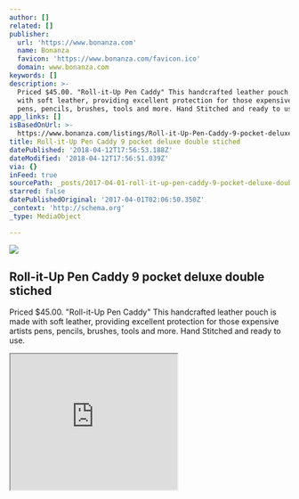 ```yaml
---
author: []
related: []
publisher:
  url: 'https://www.bonanza.com'
  name: Bonanza
  favicon: 'https://www.bonanza.com/favicon.ico'
  domain: www.bonanza.com
keywords: []
description: >-
  Priced $45.00. "Roll-it-Up Pen Caddy" This handcrafted leather pouch is made
  with soft leather, providing excellent protection for those expensive artists
  pens, pencils, brushes, tools and more. Hand Stitched and ready to use.
app_links: []
isBasedOnUrl: >-
  https://www.bonanza.com/listings/Roll-it-Up-Pen-Caddy-9-pocket-deluxe-double-stiched/294807538
title: Roll-it-Up Pen Caddy 9 pocket deluxe double stiched
datePublished: '2018-04-12T17:56:53.188Z'
dateModified: '2018-04-12T17:56:51.039Z'
via: {}
inFeed: true
sourcePath: _posts/2017-04-01-roll-it-up-pen-caddy-9-pocket-deluxe-double-stiched.md
starred: false
datePublishedOriginal: '2017-04-01T02:06:50.350Z'
_context: 'http://schema.org'
_type: MediaObject

---
```

<article style=""><img src="https://imgflo.herokuapp.com/graph/2b2431f8e7ba7b0/694f5c4e26af938bf7f9cc98ad82a6f0/noop.jpg?input=https%3A%2F%2Fimages.bonanzastatic.com%2Fafu%2Fimages%2F2501%2F4448%2F32%2F4pktdeluxe2.4.jpg" /><h1>Roll-it-Up Pen Caddy 9 pocket deluxe double stiched</h1><p>Priced $45.00. "Roll-it-Up Pen Caddy" This handcrafted leather pouch is made with soft leather, providing excellent protection for those expensive artists pens, pencils, brushes, tools and more. Hand Stitched and ready to use.</p></article>

<iframe src="https://the-grid.github.io/ed-userhtml/?g=eJwlzdENwiAQANBVyA3Q02gbY0pH0G8_CxxCcpTmgBCdXqMLvDdHL2si1aOrQcM4HUAFis9QNZyOI6giVkOodS9XxN778MqtNkODzQkpGXJ44_u-vf1lepxB_TiTxZFo-GIrc-6-MRcrRNsy439cPsjaKcU" height="244" style=""></iframe>